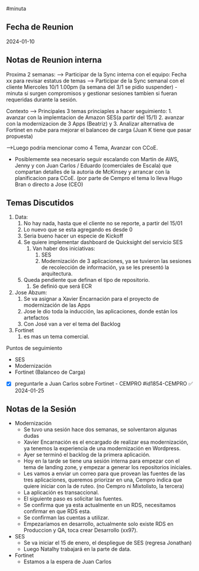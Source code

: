 #minuta
## Fecha de Reunion
2024-01-10
## Notas de Reunion interna

Proxima 2 semanas: --> Participar de la Sync interna con el equipo: Fecha xx para revisar estatus de temas --> Participar de la Sync semanal con el cliente Miercoles 10/1 1.00pm (la semana del 3/1 se pidio suspender) - minuta si surgen compromisos y gestionar sesiones tambien si fueran requeridas durante la sesión. 

Contexto --> Principales 3 temas princiaples a hacer seguimiento: 1. avanzar con la implemtacion de Amazon SES(a partir del 15/1)  2. avanzar con la modernizacion de 3 Apps (Beatriz) y 3. Analizar alternativa de Fortinet en nube para mejorar el balanceo de carga (Juan K tiene que pasar propuesta) 

-->Luego podria mencionar como 4 Tema, Avanzar con CCoE. 
- Posiblememte sea necesario seguir escalando con Martin de AWS, Jenny y con Juan Carlos / Eduardo (comerciales de Escala) que compartan detalles de la autoria de McKinsey y arrancar con la planificacion para CCoE. (por parte de Cempro el tema lo lleva Hugo Bran o directo a Jose (CEO)

## Temas Discutidos
1. Data:
	1. No hay nada, hasta que el cliente no se reporte, a partir del 15/01
	2. Lo nuevo que se esta agregando es desde 0
	3. Seria bueno hacer un especie de Kickoff
	4. Se quiere implementar dashboard de Quicksight del servicio SES
		1. Van haber dos iniciativas: 
			1. SES
			2. Modernización de 3 aplicaciones, ya se tuvieron las sesiones de recolección de información, ya se les presentó la arquitectura.
	5. Queda pendiente que definan el tipo de repositorio.
		1. Se definió que será ECR
2. Jose Abzum:
	1. Se va asignar a Xavier Encarnación para el proyecto de modernización de las Apps
	2. Jose le dio toda la inducción, las aplicaciones, donde están los artefactos
	3. Con José van a ver el tema del Backlog
3. Fortinet
	1. es mas un tema comercial.

Puntos de seguimiento
- SES
- Modernización
- Fortinet (Balanceo de Carga) 

- [x] preguntarle a Juan Carlos sobre Fortinet - CEMPRO #id1854-CEMPRO ✅ 2024-01-25

## Notas de la Sesión


- Modernización
	- Se tuvo una sesión hace dos semanas, se solventaron algunas dudas
	- Xavier Encarnación es el encargado de realizar esa modernización, ya tenemos la experiencia de una modernización en Wordpress.
	- Ayer se terminó el backlog de la primera aplicación.
	- Hoy en la tarde se tiene una sesión interna para empezar con el tema de landing zone, y empezar a generar los repositorios iniciales.
	- Les vamos a enviar un correo para que provean las fuentes de las tres aplicaciones, queremos priorizar en una, Cempro indica que quiere iniciar con la de ruteo. (no Cempro ni Mixtolisto, la tercera)
	- La aplicación es transaccional.
	- El siguiente paso es solicitar las fuentes.
	- Se confirma que ya esta actualmente en un RDS, necesitamos confirmar en que RDS esta.
	- Se confirman las cuentas a utilizar.
	- Empezaríamos en desarrollo, actualmente solo existe RDS en Produccion y QA, toca crear Desarrollo (xx97).
- SES
	- Se va iniciar el 15 de enero, el despliegue de SES (regresa Jonathan)
	- Luego Natalhy trabajará en la parte de data.
- Fortinet
	- Estamos a la espera de Juan Carlos


